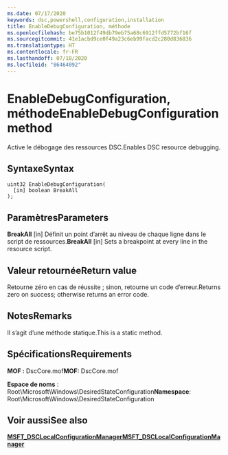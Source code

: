 ```yaml
---
ms.date: 07/17/2020
keywords: dsc,powershell,configuration,installation
title: EnableDebugConfiguration, méthode
ms.openlocfilehash: be75b1012f49db79eb75a68c6912ffd5772bf16f
ms.sourcegitcommit: 41e1acbd9ce0f49a23c6eb99facd2c280d836836
ms.translationtype: HT
ms.contentlocale: fr-FR
ms.lasthandoff: 07/18/2020
ms.locfileid: "86464092"
---
```

# <a name="enabledebugconfiguration-method"></a><span data-ttu-id="85cb1-103">EnableDebugConfiguration, méthode</span><span class="sxs-lookup"><span data-stu-id="85cb1-103">EnableDebugConfiguration method</span></span>

<span data-ttu-id="85cb1-104">Active le débogage des ressources DSC.</span><span class="sxs-lookup"><span data-stu-id="85cb1-104">Enables DSC resource debugging.</span></span>

## <a name="syntax"></a><span data-ttu-id="85cb1-105">Syntaxe</span><span class="sxs-lookup"><span data-stu-id="85cb1-105">Syntax</span></span>

```mof
uint32 EnableDebugConfiguration(
  [in] boolean BreakAll
);
```

## <a name="parameters"></a><span data-ttu-id="85cb1-106">Paramètres</span><span class="sxs-lookup"><span data-stu-id="85cb1-106">Parameters</span></span>

<span data-ttu-id="85cb1-107">**BreakAll** \[in\] Définit un point d’arrêt au niveau de chaque ligne dans le script de ressources.</span><span class="sxs-lookup"><span data-stu-id="85cb1-107">**BreakAll** \[in\] Sets a breakpoint at every line in the resource script.</span></span>

## <a name="return-value"></a><span data-ttu-id="85cb1-108">Valeur retournée</span><span class="sxs-lookup"><span data-stu-id="85cb1-108">Return value</span></span>

<span data-ttu-id="85cb1-109">Retourne zéro en cas de réussite ; sinon, retourne un code d’erreur.</span><span class="sxs-lookup"><span data-stu-id="85cb1-109">Returns zero on success; otherwise returns an error code.</span></span>

## <a name="remarks"></a><span data-ttu-id="85cb1-110">Notes</span><span class="sxs-lookup"><span data-stu-id="85cb1-110">Remarks</span></span>

<span data-ttu-id="85cb1-111">Il s’agit d’une méthode statique.</span><span class="sxs-lookup"><span data-stu-id="85cb1-111">This is a static method.</span></span>

## <a name="requirements"></a><span data-ttu-id="85cb1-112">Spécifications</span><span class="sxs-lookup"><span data-stu-id="85cb1-112">Requirements</span></span>

<span data-ttu-id="85cb1-113">**MOF :** DscCore.mof</span><span class="sxs-lookup"><span data-stu-id="85cb1-113">**MOF:** DscCore.mof</span></span>

<span data-ttu-id="85cb1-114">**Espace de noms** : Root\Microsoft\Windows\DesiredStateConfiguration</span><span class="sxs-lookup"><span data-stu-id="85cb1-114">**Namespace**: Root\Microsoft\Windows\DesiredStateConfiguration</span></span>

## <a name="see-also"></a><span data-ttu-id="85cb1-115">Voir aussi</span><span class="sxs-lookup"><span data-stu-id="85cb1-115">See also</span></span>

[<span data-ttu-id="85cb1-116">**MSFT_DSCLocalConfigurationManager**</span><span class="sxs-lookup"><span data-stu-id="85cb1-116">**MSFT_DSCLocalConfigurationManager**</span></span>](msft-dsclocalconfigurationmanager.md)
